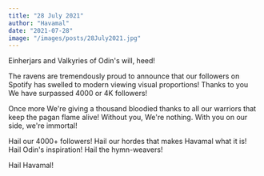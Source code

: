 ```yaml
---
title: "28 July 2021"
author: "Havamal"
date: "2021-07-28"
image: "/images/posts/28July2021.jpg"
---
```


Einherjars and Valkyries of Odin's will, heed!

The ravens are tremendously proud to announce that our followers on Spotify has swelled to modern viewing visual proportions! Thanks to you We have surpassed 4000 or 4K followers!

Once more We're giving a thousand bloodied thanks to all our warriors that keep the pagan flame alive! Without you, We're nothing. With you on our side, we're immortal!

Hail our 4000+ followers! Hail our hordes that makes Havamal what it is! Hail Odin's inspiration! Hail the hymn-weavers!

Hail Havamal!